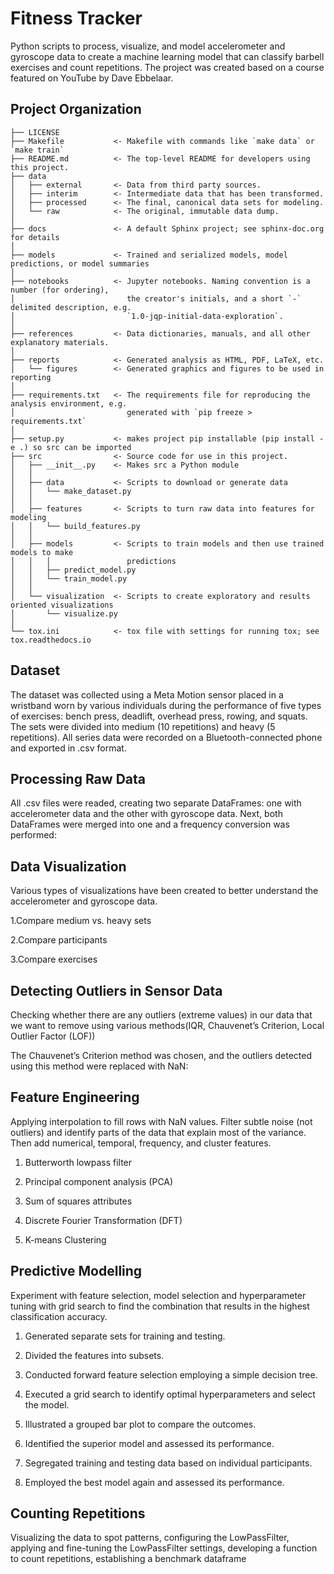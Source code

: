 # Fitness Tracker

Python scripts to process, visualize, and model accelerometer and gyroscope data to create a machine learning model that can classify barbell exercises and count repetitions. The project was created based on a course featured on YouTube by Dave Ebbelaar.

## Project Organization

    ├── LICENSE
    ├── Makefile           <- Makefile with commands like `make data` or `make train`
    ├── README.md          <- The top-level README for developers using this project.
    ├── data
    │   ├── external       <- Data from third party sources.
    │   ├── interim        <- Intermediate data that has been transformed.
    │   ├── processed      <- The final, canonical data sets for modeling.
    │   └── raw            <- The original, immutable data dump.
    │
    ├── docs               <- A default Sphinx project; see sphinx-doc.org for details
    │
    ├── models             <- Trained and serialized models, model predictions, or model summaries
    │
    ├── notebooks          <- Jupyter notebooks. Naming convention is a number (for ordering),
    │                         the creator's initials, and a short `-` delimited description, e.g.
    │                         `1.0-jqp-initial-data-exploration`.
    │
    ├── references         <- Data dictionaries, manuals, and all other explanatory materials.
    │
    ├── reports            <- Generated analysis as HTML, PDF, LaTeX, etc.
    │   └── figures        <- Generated graphics and figures to be used in reporting
    │
    ├── requirements.txt   <- The requirements file for reproducing the analysis environment, e.g.
    │                         generated with `pip freeze > requirements.txt`
    │
    ├── setup.py           <- makes project pip installable (pip install -e .) so src can be imported
    ├── src                <- Source code for use in this project.
    │   ├── __init__.py    <- Makes src a Python module
    │   │
    │   ├── data           <- Scripts to download or generate data
    │   │   └── make_dataset.py
    │   │
    │   ├── features       <- Scripts to turn raw data into features for modeling
    │   │   └── build_features.py
    │   │
    │   ├── models         <- Scripts to train models and then use trained models to make
    │   │   │                 predictions
    │   │   ├── predict_model.py
    │   │   └── train_model.py
    │   │
    │   └── visualization  <- Scripts to create exploratory and results oriented visualizations
    │       └── visualize.py
    │
    └── tox.ini            <- tox file with settings for running tox; see tox.readthedocs.io

## Dataset

The dataset was collected using a Meta Motion sensor placed in a wristband worn by various individuals during the performance of five types of exercises: bench press, deadlift, overhead press, rowing, and squats. The sets were divided into medium (10 repetitions) and heavy (5 repetitions). All series data were recorded on a Bluetooth-connected phone and exported in .csv format.

 

## Processing Raw Data

All .csv files were readed, creating two separate DataFrames: one with accelerometer data and the other with gyroscope data. Next, both DataFrames were merged into one and a frequency conversion was performed:

 

## Data Visualization

Various types of visualizations have been created to better understand the accelerometer and gyroscope data.

1.Compare medium vs. heavy sets

2.Compare participants

3.Compare exercises

 

## Detecting Outliers in Sensor Data

Checking whether there are any outliers (extreme values) in our data that we want to remove using various methods(IQR, Chauvenet’s Criterion, Local Outlier Factor (LOF))

The Chauvenet’s Criterion method was chosen, and the outliers detected using this method were replaced with NaN:

 

## Feature Engineering

Applying interpolation to fill rows with NaN values. Filter subtle noise (not outliers) and identify parts of the data that explain most of the variance. Then add numerical, temporal, frequency, and cluster features.

1. Butterworth lowpass filter

2. Principal component analysis (PCA)

3. Sum of squares attributes

4. Discrete Fourier Transformation (DFT)

5. K-means Clustering

 

## Predictive Modelling

Experiment with feature selection, model selection and hyperparameter tuning with grid search to find the combination that results in the highest classification accuracy.

1. Generated separate sets for training and testing.

2. Divided the features into subsets.

3. Conducted forward feature selection employing a simple decision tree.

4. Executed a grid search to identify optimal hyperparameters and select the model.

5. Illustrated a grouped bar plot to compare the outcomes.

6. Identified the superior model and assessed its performance.

7. Segregated training and testing data based on individual participants.

8. Employed the best model again and assessed its performance.

 

## Counting Repetitions

Visualizing the data to spot patterns, configuring the LowPassFilter, applying and fine-tuning the LowPassFilter settings, developing a function to count repetitions, establishing a benchmark dataframe



